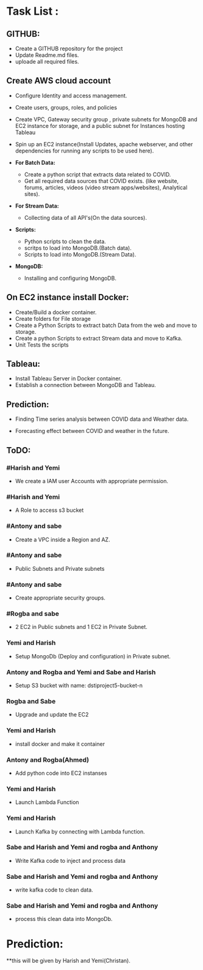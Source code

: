  # Task List :
 ## GITHUB:
  * Create a GITHUB repository for the project
  * Update Readme.md files. 
  * uploade all required files.
  
 ## Create AWS cloud account 
  * Configure Identity and access management.
  * Create users, groups, roles, and policies
  * Create VPC, Gateway security group , private subnets for MongoDB and EC2 instance for storage, and a public subnet for Instances hosting  Tableau
  * Spin up an EC2 instance(Install Updates, apache webserver, and other dependencies for running any scripts to be used here).

* **For Batch Data:**
  * Create a python script that extracts data related to COVID.
  * Get all required data sources that COVID exists. (like website, forums, articles, videos (video stream apps/websites), Analytical sites).
* **For Stream Data:**
  * Collecting data of all API's(On the data sources).

* **Scripts:**
  * Python scripts to clean the data.
  * scritps to load into MongoDB.(Batch data).
  * Scripts to load into MongoDB.(Stream Data).
  
* **MongoDB:**
  * Installing and configuring MongoDB.
 
## On EC2 instance install Docker:

 * Create/Build a docker container.
 * Create folders for File storage
 * Create a Python Scripts to extract batch Data from the web and move to storage.
 * Create a python Scripts to extract Stream data and move to Kafka.
 * Unit Tests the scripts


## Tableau:

 * Install Tableau Server in Docker container.
 * Establish a connection between MongoDB and Tableau.

## Prediction:

 * Finding Time series analysis between COVID data and Weather data.

 * Forecasting effect between COVID and weather in the future.
## ToDO:

### **#Harish and Yemi** 
*  We create a IAM user Accounts with appropriate permission. 
### **#Harish and Yemi**
*  A Role to access s3 bucket
### **#Antony and sabe**
*  Create a VPC inside a Region and AZ.
### **#Antony and sabe**
*  Public Subnets and Private subnets 
### **#Antony and sabe**
*  Create appropriate security groups. 
### **#Rogba and sabe**
*  2 EC2 in Public subnets and 1 EC2 in Private Subnet. 
### **Yemi and Harish**
*  Setup MongoDb (Deploy and configuration) in Private subnet. 
### **Antony and Rogba and Yemi and Sabe and Harish**
*  Setup S3 bucket with name: dstiproject5-bucket-n
### **Rogba and Sabe**
*  Upgrade and update the EC2 
### **Yemi and Harish**
*  install docker and make it container 
### **Antony and Rogba(Ahmed)**
*  Add python code into EC2 instanses 
### **Yemi and Harish**
*  Launch Lambda Function 
### **Yemi and Harish**
*  Launch Kafka  by connecting with Lambda function. 
### **Sabe and Harish and Yemi and rogba and Anthony**
*  Write Kafka code to inject and process data 
### **Sabe and Harish and Yemi and rogba and Anthony**
*  write kafka code to clean data.
### **Sabe and Harish and Yemi and rogba and Anthony**
*  process this clean data into MongoDb.
# Prediction: 
**this will be given by Harish and Yemi(Christan). 


